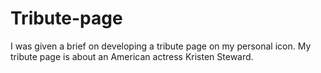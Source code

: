 # Tribute-page
I was given a brief on developing a tribute page on my personal icon.
My tribute page is about an American actress Kristen Steward.
